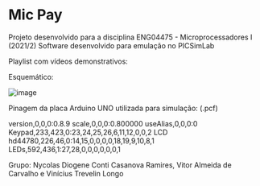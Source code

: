 # Mic Pay
Projeto desenvolvido para a disciplina ENG04475 - Microprocessadores I (2021/2)
Software desenvolvido para emulação no PICSimLab

Playlist com vídeos demonstrativos:

Esquemático:

![image](https://user-images.githubusercontent.com/40406284/162344544-415d51f4-5aea-4b5d-bbc1-b81da276046c.png)

Pinagem da placa Arduino UNO utilizada para simulação: (.pcf)

version,0,0,0:0.8.9
scale,0,0,0:0.800000
useAlias,0,0,0:0
Keypad,233,423,0:23,24,25,26,6,11,12,0,0,2
LCD hd44780,226,46,0:14,15,0,0,0,0,18,19,9,10,8,1
LEDs,592,436,1:27,28,0,0,0,0,0,0,1


Grupo: Nycolas Diogene Conti Casanova Ramires, Vitor Almeida de Carvalho e Vinícius Trevelin Longo	
